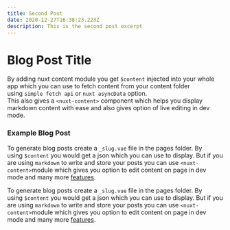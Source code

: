 ```yaml
---
title: Second Post
date: 2020-12-27T16:38:23.223Z
description: This is the second post excerpt
---
```

# Blog Post Title

By adding nuxt content module you get `$content` injected into your whole app which you can use to fetch content from your content folder using `simple fetch api` or `nuxt asyncData` option. \
This also gives a `<nuxt-content>` component which helps you display markdown content with ease and also gives option of live editing in dev mode.



### Example Blog Post

To generate blog posts create a `_slug.vue` file in the pages folder. By using `$content` you would get a json which you can use to display. But if you are using `markdown` to write and store your posts you can use `<nuxt-content>`module which gives you option to edit content on page in dev mode and many more [features](https://content.nuxtjs.org/).



To generate blog posts create a `_slug.vue` file in the pages folder. By using `$content` you would get a json which you can use to display. But if you are using `markdown` to write and store your posts you can use `<nuxt-content>`module which gives you option to edit content on page in dev mode and many more [features](https://content.nuxtjs.org/).